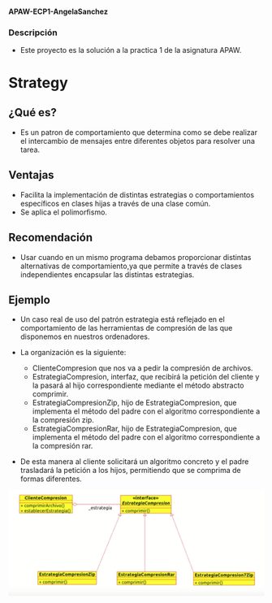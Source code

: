 
#### APAW-ECP1-AngelaSanchez

### Descripción
- Este proyecto  es la solución a la practica 1 de la asignatura APAW.

# Strategy

## ¿Qué es?

- Es un patron de comportamiento que determina como se debe realizar el intercambio de mensajes entre diferentes objetos para resolver una tarea.

## Ventajas 

- Facilita la implementación de distintas estrategias o comportamientos específicos en clases hijas a través de una clase común. 
- Se aplica el polimorfismo.

## Recomendación

- Usar cuando en un mismo programa debamos proporcionar distintas alternativas de comportamiento,ya que permite a través de clases independientes encapsular las distintas estrategias.

## Ejemplo

- Un caso real de uso del patrón estrategia está reflejado en el comportamiento de las herramientas de compresión de las que disponemos en nuestros ordenadores.
- La organización es la siguiente:

    - ClienteCompresion que nos va a pedir la compresión de archivos. 
    - EstrategiaCompresion, interfaz, que recibirá la petición del cliente y la pasará al hijo                      correspondiente mediante el método abstracto comprimir.
    - EstrategiaCompresionZip, hijo de EstrategiaCompresion, que implementa el método del padre con el algoritmo correspondiente a la compresión zip. 
    - EstrategiaCompresionRar, hijo de EstrategiaCompresion, que implementa el método del padre con el algoritmo correspondiente a la compresión rar. 
    
- De esta manera al cliente solicitará un algoritmo concreto y el padre trasladará la petición a los hijos, permitiendo que se comprima de formas diferentes.

![alt text](https://github.com/asancgom/APAW-ECP1-EF-AngelaSanchez/blob/develop/Strategy.png)
